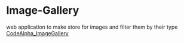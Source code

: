 # Image-Gallery
web application to make store for images and filter them by their type
<a href="https://kareemtarekk.github.io/CodeAlpha_Image-Gallery/">CodeAlpha_ImageGallery</a>
